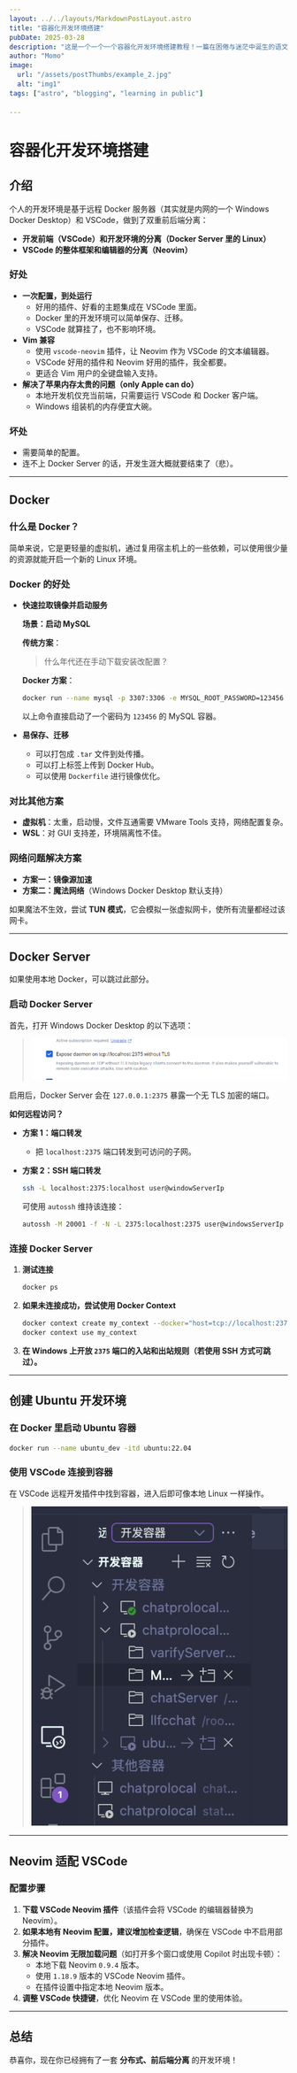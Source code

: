 ```yaml
---
layout: ../../layouts/MarkdownPostLayout.astro
title: "容器化开发环境搭建"
pubDate: 2025-03-28
description: "这是一个一个一个容器化开发环境搭建教程！一篇在困倦与迷茫中诞生的语文课习作。从最初的困惑，到恍悟的悚然——当我捧着被展览的作文本时，连我自己也分不清，这份被肯定的喜悦里……是否也掺杂着阿Q式的自我安慰呢？"
author: "Momo"
image:
  url: "/assets/postThumbs/example_2.jpg"
  alt: "img1"
tags: ["astro", "blogging", "learning in public"]

---
```


# 容器化开发环境搭建

## 介绍

个人的开发环境是基于远程 Docker 服务器（其实就是内网的一个 Windows Docker Desktop）和 VSCode，做到了双重前后端分离：

- **开发前端（VSCode）和开发环境的分离（Docker Server 里的 Linux）**
- **VSCode 的整体框架和编辑器的分离（Neovim）**

### 好处

- **一次配置，到处运行**
  - 好用的插件、好看的主题集成在 VSCode 里面。
  - Docker 里的开发环境可以简单保存、迁移。
  - VSCode 就算挂了，也不影响环境。
- **Vim 兼容**
  - 使用 `vscode-neovim` 插件，让 Neovim 作为 VSCode 的文本编辑器。
  - VSCode 好用的插件和 Neovim 好用的插件，我全都要。
  - 更适合 Vim 用户的全键盘输入支持。
- **解决了苹果内存太贵的问题（only Apple can do）**
  - 本地开发机仅充当前端，只需要运行 VSCode 和 Docker 客户端。
  - Windows 组装机的内存便宜大碗。

### 坏处

- 需要简单的配置。
- 连不上 Docker Server 的话，开发生涯大概就要结束了（悲）。

---

## Docker

### 什么是 Docker？

简单来说，它是更轻量的虚拟机，通过复用宿主机上的一些依赖，可以使用很少量的资源就能开启一个新的 Linux 环境。

### Docker 的好处

- **快速拉取镜像并启动服务**

  **场景：启动 MySQL**

  **传统方案**：

  > 什么年代还在手动下载安装改配置？

  **Docker 方案**：

  ```bash
  docker run --name mysql -p 3307:3306 -e MYSQL_ROOT_PASSWORD=123456 -d mysql
  ```

  以上命令直接启动了一个密码为 `123456` 的 MySQL 容器。

- **易保存、迁移**
  - 可以打包成 `.tar` 文件到处传播。
  - 可以打上标签上传到 Docker Hub。
  - 可以使用 `Dockerfile` 进行镜像优化。

### 对比其他方案

- **虚拟机**：太重，启动慢，文件互通需要 VMware Tools 支持，网络配置复杂。
- **WSL**：对 GUI 支持差，环境隔离性不佳。

### 网络问题解决方案

- **方案一：镜像源加速**
- **方案二：魔法网络**（Windows Docker Desktop 默认支持）

如果魔法不生效，尝试 **TUN 模式**，它会模拟一张虚拟网卡，使所有流量都经过该网卡。

---

## Docker Server

如果使用本地 Docker，可以跳过此部分。

### 启动 Docker Server

首先，打开 Windows Docker Desktop 的以下选项：

> ![Docker 配置](../../../public/assets/illusts/post-1/1.png)

启用后，Docker Server 会在 `127.0.0.1:2375` 暴露一个无 TLS 加密的端口。

**如何远程访问？**

- **方案 1：端口转发**
  - 把 `localhost:2375` 端口转发到可访问的子网。
- **方案 2：SSH 端口转发**

  ```bash
  ssh -L localhost:2375:localhost user@windowServerIp
  ```

  可使用 `autossh` 维持该连接：

  ```bash
  autossh -M 20001 -f -N -L 2375:localhost:2375 user@windowsServerIp
  ```

### 连接 Docker Server

1. **测试连接**

   ```bash
   docker ps
   ```

2. **如果未连接成功，尝试使用 Docker Context**

   ```bash
   docker context create my_context --docker="host=tcp://localhost:2375"
   docker context use my_context
   ```

3. **在 Windows 上开放 `2375` 端口的入站和出站规则（若使用 SSH 方式可跳过）。**

---

## 创建 Ubuntu 开发环境

### 在 Docker 里启动 Ubuntu 容器

```bash
docker run --name ubuntu_dev -itd ubuntu:22.04
```

### 使用 VSCode 连接到容器

在 VSCode 远程开发插件中找到容器，进入后即可像本地 Linux 一样操作。

> ![](../../../public/assets/illusts/post-1/2.png)

---

## Neovim 适配 VSCode

### 配置步骤

1. **下载 VSCode Neovim 插件**（该插件会将 VSCode 的编辑器替换为 Neovim）。
2. **如果本地有 Neovim 配置，建议增加检查逻辑**，确保在 VSCode 中不启用部分插件。
3. **解决 Neovim 无限加载问题**（如打开多个窗口或使用 Copilot 时出现卡顿）：
   - 本地下载 Neovim `0.9.4` 版本。
   - 使用 `1.18.9` 版本的 VSCode Neovim 插件。
   - 在插件设置中指定本地 Neovim 版本。
4. **调整 VSCode 快捷键**，优化 Neovim 在 VSCode 里的使用体验。

---

## 总结

恭喜你，现在你已经拥有了一套 **分布式、前后端分离** 的开发环境！
